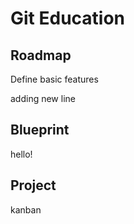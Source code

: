 # Git Education

## Roadmap

Define basic features

adding new line

## Blueprint

hello!

## Project

kanban